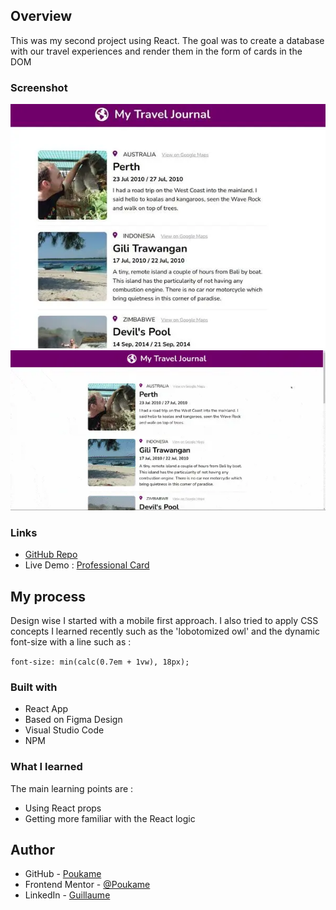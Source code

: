 ## Overview

This was my second project using React. The goal was to create a database with our travel experiences and render them in the form of cards in the DOM

### Screenshot

![Visual](./src/screenshot/screenshot.webp)
![GIF](./src/screenshot/animated.webp)

### Links

- [GitHub Repo](https://github.com/Poukame/solo-projects-learning/tree/main/Professional%20Card%20-%20React%20Solo%20Project)
- Live Demo : [Professional Card](https://professional-card-react.netlify.app/)

## My process

Design wise I started with a mobile first approach. I also tried to apply CSS concepts I learned recently such as the 'lobotomized owl' and the dynamic font-size with a line such as :

```font-size: min(calc(0.7em + 1vw), 18px);```

### Built with

- React App
- Based on Figma Design
- Visual Studio Code
- NPM

### What I learned

The main learning points are :
- Using React props
- Getting more familiar with the React logic

## Author

- GitHub - [Poukame](https://github.com/Poukame)
- Frontend Mentor - [@Poukame](https://www.frontendmentor.io/profile/Poukame)
- LinkedIn - [Guillaume](https://www.linkedin.com/in/theretg)

